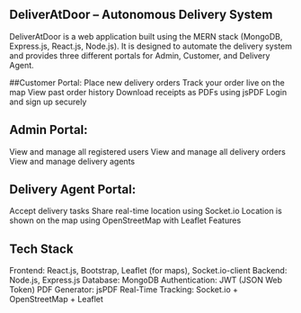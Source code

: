## DeliverAtDoor – Autonomous Delivery System
DeliverAtDoor is a web application built using the MERN stack (MongoDB, Express.js, React.js, Node.js). It is designed to automate the delivery system and provides three different portals for Admin, Customer, and Delivery Agent.

##Customer Portal:
Place new delivery orders
Track your order live on the map
View past order history
Download receipts as PDFs using jsPDF
Login and sign up securely

## Admin Portal:
View and manage all registered users
View and manage all delivery orders
View and manage delivery agents

## Delivery Agent Portal:
Accept delivery tasks
Share real-time location using Socket.io
Location is shown on the map using OpenStreetMap with Leaflet Features

 ## Tech Stack
 Frontend: React.js, Bootstrap, Leaflet (for maps), Socket.io-client
Backend: Node.js, Express.js
Database: MongoDB
Authentication: JWT (JSON Web Token)
PDF Generator: jsPDF
Real-Time Tracking: Socket.io + OpenStreetMap + Leaflet

